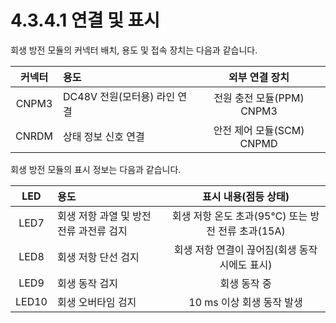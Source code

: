 # 4.3.4.1 연결 및 표시

회생 방전 모듈의 커넥터 배치, 용도 및 접속 장치는 다음과 같습니다.

| **커넥터** |                                     **용도** | **외부 연결 장치** |
| :---: | :--- | :---: |
| CNPM3 | DC48V 전원\(모터용\) 라인 연결 | 전원 충전 모듈\(PPM\) CNPM3 |
| CNRDM | 상태 정보 신호 연결 | 안전 제어 모듈\(SCM\) CNPMD |

회생 방전 모듈의 표시 정보는 다음과 같습니다.

| **LED** |                                **용도** | **표시 내용\(점등 상태\)** |
| :---: | :--- | :---: |
| LED7 | 회생 저항 과열 및 방전 전류 과전류 검지 | 회생 저항 온도 초과\(95℃\) 또는 방전 전류 초과\(15A\) |
| LED8 | 회생 저항 단선 검지 | 회생 저항 연결이 끊어짐\(회생 동작 시에도 표시\) |
| LED9 | 회생 동작 검지 | 회생 동작 중 |
| LED10 | 회생 오버타임 검지 | 10 ms 이상 회생 동작 발생 |

